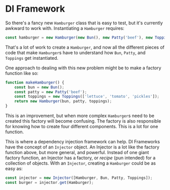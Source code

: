 # DI Framework

So there's a fancy new `Hamburger` class that is easy to test, but it's
currently awkward to work with.  Instantiating a `Hamburger` requires:

```js
const hamburger = new Hamburger(new Bun(), new Patty('beef'), new Toppings([]));
```

That's a lot of work to create a `Hamburger`, and now all the different pieces
of code that make `Hamburger`s have to understand how `Bun`, `Patty`, and
`Toppings` get instantiated.

One approach to dealing with this new problem might be to make a factory
function like so:

```js
function makeHamburger() {
    const bun = new Bun();
    const patty = new Patty('beef');
    const toppings = new Toppings(['lettuce', 'tomato', 'pickles']);
    return new Hamburger(bun, patty, toppings);
}
```

This is an improvement, but when more complex `Hamburger`s need to be created
this factory will become confusing.  The factory is also responsible for
knowing how to create four different components.  This is a lot for one
function.

This is where a dependency injection framework can help.  DI Frameworks
have the concept of an `Injector` object.  An Injector is a lot like
the factory function above, but more general, and powerful.  Instead of one
giant factory function, an Injector has a factory, or _recipe_ (pun intended)
for a collection of objects.  With an `Injector`, creating a `Hamburger` could be
as easy as:

```js
const injector = new Injector([Hamburger, Bun, Patty, Toppings]);
const burger = injector.get(Hamburger);
```
